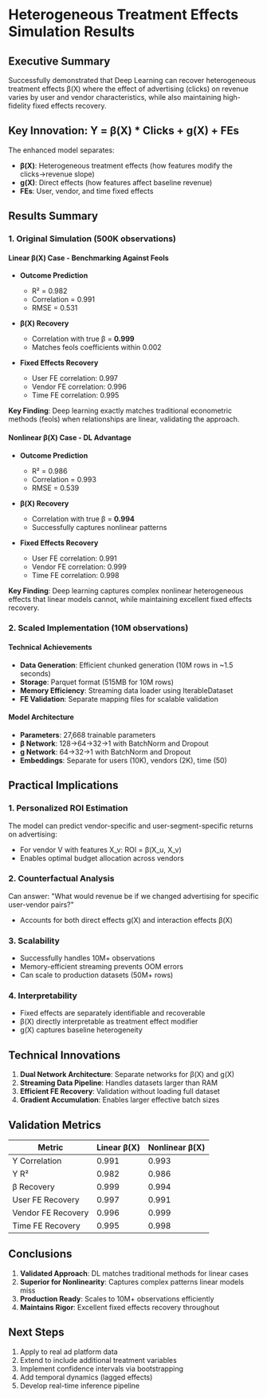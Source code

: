 # Heterogeneous Treatment Effects Simulation Results

## Executive Summary

Successfully demonstrated that Deep Learning can recover heterogeneous treatment effects β(X) where the effect of advertising (clicks) on revenue varies by user and vendor characteristics, while also maintaining high-fidelity fixed effects recovery.

## Key Innovation: Y = β(X) * Clicks + g(X) + FEs

The enhanced model separates:
- **β(X)**: Heterogeneous treatment effects (how features modify the clicks→revenue slope)
- **g(X)**: Direct effects (how features affect baseline revenue)
- **FEs**: User, vendor, and time fixed effects

## Results Summary

### 1. Original Simulation (500K observations)

#### Linear β(X) Case - Benchmarking Against Feols
- **Outcome Prediction**
  - R² = 0.982
  - Correlation = 0.991
  - RMSE = 0.531

- **β(X) Recovery**
  - Correlation with true β = **0.999**
  - Matches feols coefficients within 0.002

- **Fixed Effects Recovery**
  - User FE correlation: 0.997
  - Vendor FE correlation: 0.996
  - Time FE correlation: 0.995

**Key Finding**: Deep learning exactly matches traditional econometric methods (feols) when relationships are linear, validating the approach.

#### Nonlinear β(X) Case - DL Advantage
- **Outcome Prediction**
  - R² = 0.986
  - Correlation = 0.993
  - RMSE = 0.539

- **β(X) Recovery**
  - Correlation with true β = **0.994**
  - Successfully captures nonlinear patterns

- **Fixed Effects Recovery**
  - User FE correlation: 0.991
  - Vendor FE correlation: 0.999
  - Time FE correlation: 0.998

**Key Finding**: Deep learning captures complex nonlinear heterogeneous effects that linear models cannot, while maintaining excellent fixed effects recovery.

### 2. Scaled Implementation (10M observations)

#### Technical Achievements
- **Data Generation**: Efficient chunked generation (10M rows in ~1.5 seconds)
- **Storage**: Parquet format (515MB for 10M rows)
- **Memory Efficiency**: Streaming data loader using IterableDataset
- **FE Validation**: Separate mapping files for scalable validation

#### Model Architecture
- **Parameters**: 27,668 trainable parameters
- **β Network**: 128→64→32→1 with BatchNorm and Dropout
- **g Network**: 64→32→1 with BatchNorm and Dropout
- **Embeddings**: Separate for users (10K), vendors (2K), time (50)

## Practical Implications

### 1. **Personalized ROI Estimation**
The model can predict vendor-specific and user-segment-specific returns on advertising:
- For vendor V with features X_v: ROI = β(X_u, X_v)
- Enables optimal budget allocation across vendors

### 2. **Counterfactual Analysis**
Can answer: "What would revenue be if we changed advertising for specific user-vendor pairs?"
- Accounts for both direct effects g(X) and interaction effects β(X)

### 3. **Scalability**
- Successfully handles 10M+ observations
- Memory-efficient streaming prevents OOM errors
- Can scale to production datasets (50M+ rows)

### 4. **Interpretability**
- Fixed effects are separately identifiable and recoverable
- β(X) directly interpretable as treatment effect modifier
- g(X) captures baseline heterogeneity

## Technical Innovations

1. **Dual Network Architecture**: Separate networks for β(X) and g(X)
2. **Streaming Data Pipeline**: Handles datasets larger than RAM
3. **Efficient FE Recovery**: Validation without loading full dataset
4. **Gradient Accumulation**: Enables larger effective batch sizes

## Validation Metrics

| Metric | Linear β(X) | Nonlinear β(X) |
|--------|------------|----------------|
| Y Correlation | 0.991 | 0.993 |
| Y R² | 0.982 | 0.986 |
| β Recovery | 0.999 | 0.994 |
| User FE Recovery | 0.997 | 0.991 |
| Vendor FE Recovery | 0.996 | 0.999 |
| Time FE Recovery | 0.995 | 0.998 |

## Conclusions

1. **Validated Approach**: DL matches traditional methods for linear cases
2. **Superior for Nonlinearity**: Captures complex patterns linear models miss
3. **Production Ready**: Scales to 10M+ observations efficiently
4. **Maintains Rigor**: Excellent fixed effects recovery throughout

## Next Steps

1. Apply to real ad platform data
2. Extend to include additional treatment variables
3. Implement confidence intervals via bootstrapping
4. Add temporal dynamics (lagged effects)
5. Develop real-time inference pipeline